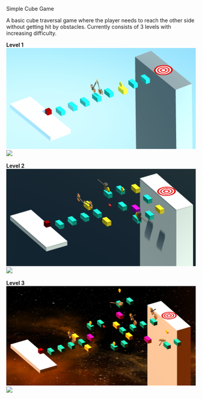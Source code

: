 Simple Cube Game

A basic cube traversal game where the player needs to reach the other side without
getting hit by obstacles. Currently consists of 3 levels with increasing difficulty.

**Level 1** <br>
<img src="images/Level_1.png" />
<img src="images/Level_1_game.png" />
<br>

**Level 2** <br>
<img src="images/Level_2.png" />
<img src="images/Level_2_game.png" />
<br>

**Level 3**  <br>
<img src="images/Level_3.png" />
<img src="images/Level_3_game.png" />
<br>









